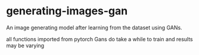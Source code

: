 # generating-images-gan
An image generating model after learning from the dataset using GANs. 

all functions imported from pytorch 
Gans do take a while to train and results may be varying
